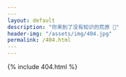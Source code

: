 ```yaml
---
​---
layout: default
description: "你来到了没有知识的荒原 🙊"
header-img: "/assets/img/404.jpg"
permalink: /404.html
​---
---
```


{% include 404.html %}